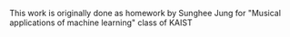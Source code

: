 This work is originally done as homework by Sunghee Jung for "Musical applications of machine learning" class of KAIST
